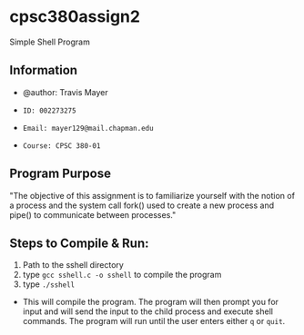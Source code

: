 # cpsc380assign2
Simple Shell Program
## Information
*  @author: Travis Mayer
*     ID: 002273275
*     Email: mayer129@mail.chapman.edu
*     Course: CPSC 380-01

## Program Purpose
"The objective of this assignment is to familiarize yourself with the notion of a process and the
system call fork() used to create a new process and pipe() to communicate between processes."
## Steps to Compile & Run:
1. Path to the sshell directory
2. type `gcc sshell.c -o sshell` to compile the program
3. type `./sshell`
* This will compile the program. The program will then prompt you for input and will send the input to the child process
and execute shell commands. The program will run until the user enters either `q` or `quit`.
